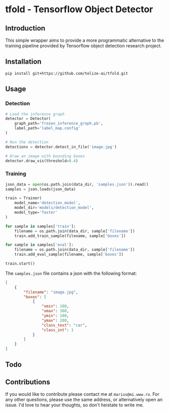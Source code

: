 # tfold - Tensorflow Object Detector

## Introduction

This simple wrapper aims to provide a more programmatic alternative to the training pipeline provided by Tensorflow object detection research project. 

## Installation

    pip install git+https://github.com/telize-ai/tfold.git
    
## Usage

### Detection

```python
# Load the inference graph
detector = Detector(
    graph_path='frozen_inference_graph.pb',
    label_path='label_map.config'
)  

# Run the detection
detections = detector.detect_in_file('image.jpg')

# Draw an image with bounding boxes
detector.draw_vis(threshold=0.4)
```
    
### Training

```python
json_data = open(os.path.join(data_dir, 'samples.json')).read()
samples = json.loads(json_data)

train = Trainer(
    model_name='detection_model',
    model_dir='models/detection_model',
    model_type='faster'
)

for sample in samples['train']:
    filename = os.path.join(data_dir, sample['filename'])
    train.add_train_sample(filename, sample['boxes'])

for sample in samples['eval']:
    filename = os.path.join(data_dir, sample['filename'])
    train.add_eval_sample(filename, sample['boxes'])

train.start()
```

The `samples.json` file contains a json with the following format:

```json   
[
    {
        "filename": "image.jpg",
        "boxes": [
            {
                "xmin": 100,
                "xmax": 300,
                "ymin": 100,
                "ymax": 200,
                "class_text": "car",
                "class_int": 1
            }
        ]
    }
]
```

## Todo

## Contributions

If you would like to contribute please contact me at `marius@mi.www.ro`. For any other questions, please use the same address, or alternatively open an issue. I'd love to hear your thoughts, so don't heistate to write me.
